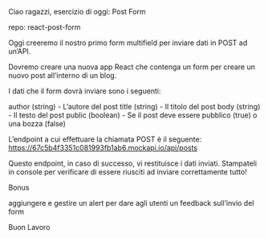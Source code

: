 Ciao ragazzi,
esercizio di oggi:  Post Form

repo: react-post-form

Oggi creeremo il nostro primo form multifield per inviare dati in POST ad un’API. 

Dovremo creare una nuova app React che contenga un form per creare un nuovo post all’interno di un blog. 

I dati che il form dovrà inviare sono i seguenti:

author (string) - L’autore del post
title (string) - Il titolo del post
body (string) - Il testo del post
public (boolean) - Se il post deve essere pubblico (true) o una bozza (false)

L’endpoint a cui effettuare la chiamata POST è il seguente: https://67c5b4f3351c081993fb1ab6.mockapi.io/api/posts 

Questo endpoint, in caso di successo, vi restituisce i dati inviati. Stampateli in console per verificare di essere riusciti ad inviare correttamente tutto!

Bonus

aggiungere e gestire un alert per dare agli utenti un feedback sull’invio del form

Buon Lavoro